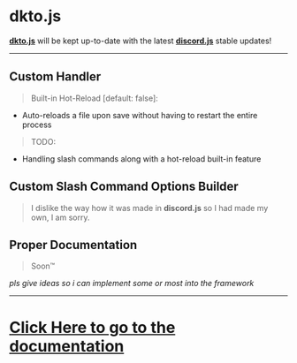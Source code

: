 # dkto.js

**[dkto.js](https://www.npmjs.com/package/dkto.js)** will be kept up-to-date with the latest **[discord.js](https://www.npmjs.com/package/discord.js)** stable updates!

---

## Custom Handler
> Built-in Hot-Reload [default: false]:
- Auto-reloads a file upon save without having to restart the entire process
> TODO:
- Handling slash commands along with a hot-reload built-in feature

## Custom Slash Command Options Builder
> I dislike the way how it was made in **discord.js** so I had made my own, I am sorry.

## Proper Documentation
> Soon™

*pls give ideas so i can implement some or most into the framework*
_________________
# [Click Here to go to the documentation](https://github.com/kaisei-kto/dkto.js/tree/main/docs/README.md)